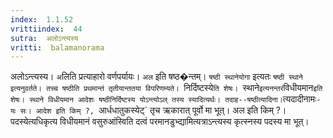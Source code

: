 ```yaml
---
index:  1.1.52
vrittiindex:  44
sutra:  अलोऽन्त्यस्य
vritti:  balamanorama 
---
```


अलोऽन्त्यस्य। `अ`लिति प्रत्याहारो वर्णपर्यायः। `अल` इति षष्ठ�न्तम्। `षष्ठी स्थानेयोगा` इत्यतः `षष्ठी स्थाने इत्यनुवर्तते। तच्च षष्ठीति प्रथमान्तं तृतीयान्ततया विपरिणम्यते। `निर्दिष्टस्ये`ति शेषः। `स्थाने` इत्यनन्तरं `विधीयमान` इति शेषः। स्थाने विधीयमान आदेशः षष्ठीनिर्दिष्टस्य योऽन्त्योऽल् तस्य स्यादित्यर्थः। तदाह--षष्ठीत्यादिना। `त्यदादीनामः`-यः सः। आदेश इति किम् ?, `आर्धधातुकस्येट्` तृच ऋकारात् पूर्वो मा भूत्। अल इति किम् ?। पदस्येत्यधिकृत्य विधीयमानं वसुरुआंस्विति दत्वं परमानडुभ्द्यामित्यत्राऽन्त्यस्य कृत्स्नस्य पदस्य मा भूत्।

